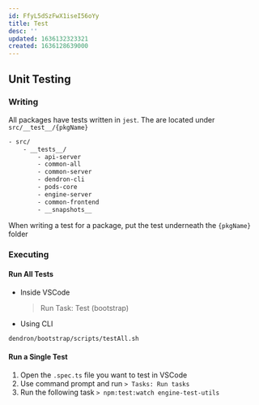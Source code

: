 ```yaml
---
id: FfyL5dSzFwX1iseI56oYy
title: Test
desc: ''
updated: 1636132323321
created: 1636128639000
---
```


## Unit Testing

### Writing
<!-- Writing unit test -->
All packages have tests written in `jest`. The are located under `src/__test__/{pkgName}`

```txt
- src/
    - __tests__/
        - api-server
        - common-all
        - common-server
        - dendron-cli
        - pods-core
        - engine-server
        - common-frontend
        - __snapshots__
```

When writing a test for a package, put the test underneath the `{pkgName}` folder

### Executing
<!-- Running unit test -->

#### Run All Tests
- Inside VSCode
  > Run Task: Test (bootstrap)

- Using CLI
```bash
dendron/bootstrap/scripts/testAll.sh
```

#### Run a Single Test
1. Open the `.spec.ts` file you want to test in VSCode
2. Use command prompt and run `> Tasks: Run tasks`
3. Run the following task `> npm:test:watch engine-test-utils`

